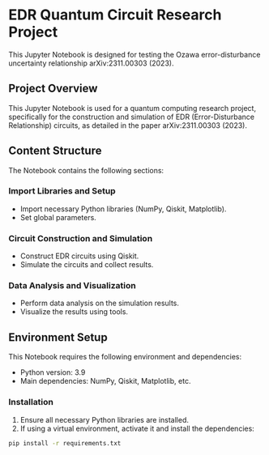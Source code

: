 # EDR Quantum Circuit Research Project

This Jupyter Notebook is designed for testing the Ozawa error-disturbance uncertainty relationship arXiv:2311.00303 (2023).


## Project Overview

This Jupyter Notebook is used for a quantum computing research project, specifically for the construction and simulation of EDR (Error-Disturbance Relationship) circuits, as detailed in the paper arXiv:2311.00303 (2023).

## Content Structure

The Notebook contains the following sections:

### Import Libraries and Setup

- Import necessary Python libraries (NumPy, Qiskit, Matplotlib).
- Set global parameters.

### Circuit Construction and Simulation

- Construct EDR circuits using Qiskit.
- Simulate the circuits and collect results.

### Data Analysis and Visualization

- Perform data analysis on the simulation results.
- Visualize the results using tools.

## Environment Setup

This Notebook requires the following environment and dependencies:

- Python version: 3.9
- Main dependencies: NumPy, Qiskit, Matplotlib, etc.

### Installation

1. Ensure all necessary Python libraries are installed.
2. If using a virtual environment, activate it and install the dependencies:

```bash
pip install -r requirements.txt
